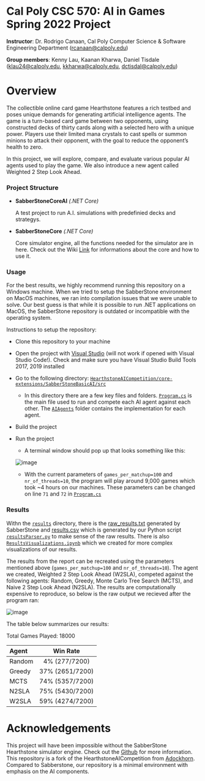 # Cal Poly CSC 570: AI in Games Spring 2022 Project
**Instructor**: Dr. Rodrigo Canaan, Cal Poly Computer Science & Software Engineering Department (rcanaan@calpoly.edu)

**Group members**: Kenny Lau, Kaanan Kharwa, Daniel Tisdale (klau24@calpoly.edu, kkharwa@calpoly.edu, dctisdal@calpoly.edu)

# Overview

The collectible online card game Hearthstone features a rich testbed and poses unique demands for generating artificial intelligence agents. The game is a turn-based card game between two opponents, using constructed decks of thirty cards along with a selected hero with a unique power. Players use their limited mana crystals to cast spells or summon minions to attack their opponent, with the goal to reduce the opponent’s health to zero. 

In this project, we will explore, compare, and evaluate various popular AI agents used to play the game. We also introduce a new agent called Weighted 2 Step Look Ahead.

### Project Structure ###

* **SabberStoneCoreAI** *(.NET Core)*

  A test project to run A.I. simulations with predefinied decks and strategys.
		
* **SabberStoneCore** *(.NET Core)*

  Core simulator engine, all the functions needed for the simulator are in here. Check out the Wiki [Link](https://github.com/HearthSim/SabberStone/wiki) for informations about the core and how to use it.

### Usage ###
For the best results, we highly recommend running this repository on a Windows machine. When we tried to setup the SabberStone environment on MacOS machines, we ran into compilation issues that we were unable to solve. Our best guess is that while it is possible to run .NET applications on MacOS, the SabberStone repository is outdated or incompatible with the operating system.

Instructions to setup the repository:
* Clone this repository to your machine
* Open the project with [Visual Studio](https://visualstudio.microsoft.com/) (will not work if opened with Visual Studio Code!). Check and make sure you have Visual Studio Build Tools 2017, 2019 installed
* Go to the following directory: [`HearthstoneAICompetition/core-extensions/SabberStoneBasicAI/src`](https://github.com/klau24/HearthstoneAICompetition/tree/master/core-extensions/SabberStoneBasicAI/src)
	- In this directory there are a few key files and folders. [`Program.cs`](https://github.com/klau24/HearthstoneAICompetition/blob/master/core-extensions/SabberStoneBasicAI/src/Program.cs) is the main file used to run and compete each AI agent against each other. The [`AIAgents`](https://github.com/klau24/HearthstoneAICompetition/tree/master/core-extensions/SabberStoneBasicAI/src/AIAgents) folder contains the implementation for each agent.
* Build the project
* Run the project
	- A terminal window should pop up that looks something like this:

	![image](https://user-images.githubusercontent.com/49251143/172262614-6af0b7fc-2392-4517-9b7d-f166c93d7da1.png)
	- With the current parameters of `games_per_matchup=100` and `nr_of_threads=10`, the program will play around 9,000 games which took ~4 hours on our machines. These parameters can be changed on line `71` and `72` in [`Program.cs`](https://github.com/klau24/HearthstoneAICompetition/blob/master/core-extensions/SabberStoneBasicAI/src/Program.cs)

### Results ###
Withn the [`results`]() directory, there is the [raw_results.txt](https://github.com/klau24/HearthstoneAICompetition/blob/master/results/raw_results.txt) generated by SabberStone and [results.csv](https://github.com/klau24/HearthstoneAICompetition/blob/master/results/results.csv) which is generated by our Python script [`resultsParser.py`](https://github.com/klau24/HearthstoneAICompetition/blob/master/results/resultsParser.py) to make sense of the raw results. There is also [`ResultsVisualizations.ipynb`](https://github.com/klau24/HearthstoneAICompetition/blob/master/results/ResultsVisualizations.ipynb) which we created for more complex visualizations of our results.

The results from the report can be recreated using the parameters mentioned above (`games_per_matchup=100` and `nr_of_threads=10`). The agent we created, Weighted 2 Step Look Ahead (W2SLA), competed against the following agents: Random, Greedy, Monte Carlo Tree Search (MCTS), and Naive 2 Step Look Ahead (N2SLA). The results are computationally expensive to reproduce, so below is the raw output we recieved after the program ran:

![image](https://user-images.githubusercontent.com/49251143/172421247-adf8c3de-57d7-4bf1-8835-065d3cf32078.png)

The table below summarizes our results:

Total Games Played: 18000

| Agent   | Win Rate        |
| :---    | :---:           |
| Random  | 4% (277/7200)   |
| Greedy  | 37% (2651/7200) |
| MCTS    | 74% (5357/7200) |
| N2SLA   | 75% (5430/7200) |
| W2SLA   | 59% (4274/7200) |

# Acknowledgements
This project will have been impossible without the SabberStone Hearthstone simulator engine. Check out the [Github](https://github.com/HearthSim/SabberStone) for more information. This repository is a fork of the HearthstoneAICompetition from [Adockhorn](https://github.com/ADockhorn/HearthstoneAICompetition). Compared to Sabberstone, our repository is a minimal environment with emphasis on the AI components.
